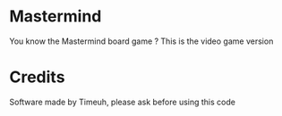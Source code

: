 # Mastermind
You know the Mastermind board game ? This is the video game version

# Credits
Software made by Timeuh, please ask before using this code
